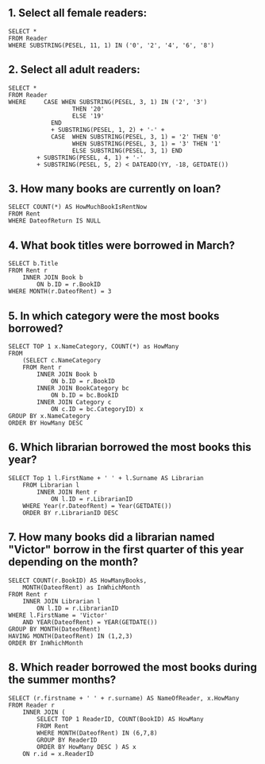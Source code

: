 ## 1. Select all female readers: 

```
SELECT *
FROM Reader
WHERE SUBSTRING(PESEL, 11, 1) IN ('0', '2', '4', '6', '8')
```

## 2. Select all adult readers:

```
SELECT *
FROM Reader
WHERE	  CASE WHEN SUBSTRING(PESEL, 3, 1) IN ('2', '3')
		          THEN '20'
		          ELSE '19'
		    END
		    + SUBSTRING(PESEL, 1, 2) + '-' + 
		    CASE  WHEN SUBSTRING(PESEL, 3, 1) = '2' THEN '0'
		          WHEN SUBSTRING(PESEL, 3, 1) = '3' THEN '1'
		          ELSE SUBSTRING(PESEL, 3, 1) END
        + SUBSTRING(PESEL, 4, 1) + '-'
        + SUBSTRING(PESEL, 5, 2) < DATEADD(YY, -18, GETDATE())
```

## 3. How many books are currently on loan?

```
SELECT COUNT(*) AS HowMuchBookIsRentNow
FROM Rent
WHERE DateofReturn IS NULL
```

## 4. What book titles were borrowed in March?

```
SELECT b.Title
FROM Rent r
	INNER JOIN Book b
		ON b.ID = r.BookID
WHERE MONTH(r.DateofRent) = 3
```

## 5. In which category were the most books borrowed?

```
SELECT TOP 1 x.NameCategory, COUNT(*) as HowMany
FROM
	(SELECT c.NameCategory
	FROM Rent r
		INNER JOIN Book b
			ON b.ID = r.BookID
		INNER JOIN BookCategory bc
			ON b.ID = bc.BookID
		INNER JOIN Category c
			ON c.ID = bc.CategoryID) x
GROUP BY x.NameCategory
ORDER BY HowMany DESC
```

## 6. Which librarian borrowed the most books this year?

```
SELECT Top 1 l.FirstName + ' ' + l.Surname AS Librarian
	FROM Librarian l
		INNER JOIN Rent r
			ON l.ID = r.LibrarianID
	WHERE Year(r.DateofRent) = Year(GETDATE())
	ORDER BY r.LibrarianID DESC
```

## 7. How many books did a librarian named "Victor" borrow in the first quarter of this year depending on the month?  

```
SELECT COUNT(r.BookID) AS HowManyBooks,
	MONTH(DateofRent) as InWhichMonth
FROM Rent r
	INNER JOIN Librarian l
		ON l.ID = r.LibrarianID
WHERE l.FirstName = 'Victor'
	AND YEAR(DateofRent) = YEAR(GETDATE())
GROUP BY MONTH(DateofRent)
HAVING MONTH(DateofRent) IN (1,2,3)
ORDER BY InWhichMonth
```

## 8. Which reader borrowed the most books during the summer months?  

```
SELECT (r.firstname + ' ' + r.surname) AS NameOfReader, x.HowMany
FROM Reader r
	INNER JOIN (
		SELECT TOP 1 ReaderID, COUNT(BookID) AS HowMany
		FROM Rent	
		WHERE MONTH(DateofRent) IN (6,7,8)
		GROUP BY ReaderID
		ORDER BY HowMany DESC ) AS x
	ON r.id = x.ReaderID
```
